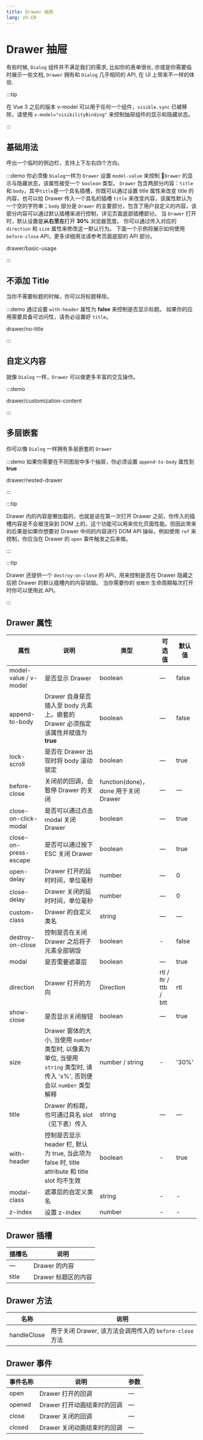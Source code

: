 ```yaml
---
title: Drawer 抽屉
lang: zh-CN
---
```


# Drawer 抽屉

有些时候, `Dialog` 组件并不满足我们的需求, 比如你的表单很长, 亦或是你需要临时展示一些文档, `Drawer` 拥有和 `Dialog` 几乎相同的 API, 在 UI 上带来不一样的体验.

:::tip

在 Vue 3 之后的版本 v-model 可以用于任何一个组件，`visible.sync` 已被移除，请使用 `v-model="visibilityBinding"` 来控制抽屉组件的显示和隐藏状态。

:::

<style lang="scss" scoped>
.example-showcase {
  &__content {
    display: flex;
    flex-direction: column;
    height: 100%;
    form {
      flex: 1;
    }
  }

  &__footer {
    display: flex;
    button {
      flex: 1;
    }
  }
}

.el-drawer__body {
  padding: 20px;
}

</style>

## 基础用法

呼出一个临时的侧边栏，支持上下左右四个方向。

:::demo 你必须像 `Dialog`一样为 `Drawer` 设置 `model-value` 来控制 `Drawer` 的显示与隐藏状态，该属性接受一个 `boolean` 类型。 `Drawer` 包含两部分内容：`title` 和 `body`，其中`title`是一个具名插槽，你既可以通过设置 title 属性来改变 title 的内容，也可以给 Drawer 传入一个具名的插槽 `title` 来改变内容，该属性默认为一个空的字符串；`body` 部分是 `Drawer` 的主要部分，包含了用户自定义的内容，该部分内容可以通过默认插槽来进行控制，详见页面底部插槽部分。 当 `Drawer` 打开时，默认设置是**从右至左**打开 **30%** 浏览器宽度。 你可以通过传入对应的 `direction` 和 `size` 属性来修改这一默认行为。 下面一个示例将展示如何使用 `before-close` API，更多详细用法请参考页面底部的 API 部分。

drawer/basic-usage

:::

## 不添加 Title

当你不需要标题的时候，你可以将标题移除。

:::demo 通过设置 `with-header` 属性为 **false** 来控制是否显示标题。 如果你的应用需要具备可访问性，请务必设置好 `title`。

drawer/no-title

:::

## 自定义内容

就像 `Dialog` 一样，`Drawer` 可以做更多丰富的交互操作。

:::demo

drawer/customization-content

:::

## 多层嵌套

你可以像 `Dialog` 一样拥有多层嵌套的 `Drawer`

:::demo 如果你需要在不同图层中多个抽屉，你必须设置 `append-to-body` 属性到 **true**

drawer/nested-drawer

:::

:::tip

Drawer 内的内容是懒加载的，也就是说在第一次打开 Drawer 之前，你传入的插槽内容是不会被渲染到 DOM 上的，这个功能可以用来优化页面性能。但因此带来的后果是如果你想要对 Drawer 中间的内容进行 DOM API 操纵，例如使用 `ref` 来控制，你应当在 Drawer 的 `open` 事件触发之后来做。

:::

:::tip

Drawer 还提供一个 `destroy-on-close` 的 API，用来控制是否在 Drawer 隐藏之后把 Drawer 的默认插槽内的内容销毁。 当你需要你的 `挂载的` 生命周期每次打开时你可以使用此 API。

:::

## Drawer 属性

| 属性                  | 说明                                                                                                                       | 类型                                 | 可选值                | 默认值 |
| --------------------- | -------------------------------------------------------------------------------------------------------------------------- | ------------------------------------ | --------------------- | ------ |
| model-value / v-model | 是否显示 Drawer                                                                                                            | boolean                              | —                     | false  |
| append-to-body        | Drawer 自身是否插入至 body 元素上。嵌套的 Drawer 必须指定该属性并赋值为 **true**                                           | boolean                              | —                     | false  |
| lock-scroll           | 是否在 Drawer 出现时将 body 滚动锁定                                                                                       | boolean                              | —                     | true   |
| before-close          | 关闭前的回调，会暂停 Drawer 的关闭                                                                                         | function(done)，done 用于关闭 Drawer | —                     | —      |
| close-on-click-modal  | 是否可以通过点击 modal 关闭 Drawer                                                                                         | boolean                              | —                     | true   |
| close-on-press-escape | 是否可以通过按下 ESC 关闭 Drawer                                                                                           | boolean                              | —                     | true   |
| open-delay            | Drawer 打开的延时时间，单位毫秒                                                                                            | number                               | —                     | 0      |
| close-delay           | Drawer 关闭的延时时间，单位毫秒                                                                                            | number                               | —                     | 0      |
| custom-class          | Drawer 的自定义类名                                                                                                        | string                               | —                     | —      |
| destroy-on-close      | 控制是否在关闭 Drawer 之后将子元素全部销毁                                                                                 | boolean                              | -                     | false  |
| modal                 | 是否需要遮罩层                                                                                                             | boolean                              | —                     | true   |
| direction             | Drawer 打开的方向                                                                                                          | Direction                            | rtl / ltr / ttb / btt | rtl    |
| show-close            | 是否显示关闭按钮                                                                                                           | boolean                              | —                     | true   |
| size                  | Drawer 窗体的大小, 当使用 `number` 类型时, 以像素为单位, 当使用 `string` 类型时, 请传入 'x%', 否则便会以 `number` 类型解释 | number / string                      | -                     | '30%'  |
| title                 | Drawer 的标题，也可通过具名 slot （见下表）传入                                                                            | string                               | —                     | —      |
| with-header           | 控制是否显示 header 栏, 默认为 true, 当此项为 false 时, title attribute 和 title slot 均不生效                             | boolean                              | -                     | true   |
| modal-class           | 遮罩层的自定义类名                                                                                                         | string                               | -                     | -      |
| z-index               | 设置 z-index                                                                                                               | number                               | -                     | -      |

## Drawer 插槽

| 插槽名 | 说明                |
| ------ | ------------------- |
| —      | Drawer 的内容       |
| title  | Drawer 标题区的内容 |

## Drawer 方法

| 名称        | 说明                                                    |
| ----------- | ------------------------------------------------------- |
| handleClose | 用于关闭 Drawer, 该方法会调用传入的 `before-close` 方法 |

## Drawer 事件

| 事件名称 | 说明                        | 参数 |
| -------- | --------------------------- | ---- |
| open     | Drawer 打开的回调           | —    |
| opened   | Drawer 打开动画结束时的回调 | —    |
| close    | Drawer 关闭的回调           | —    |
| closed   | Drawer 关闭动画结束时的回调 | —    |
